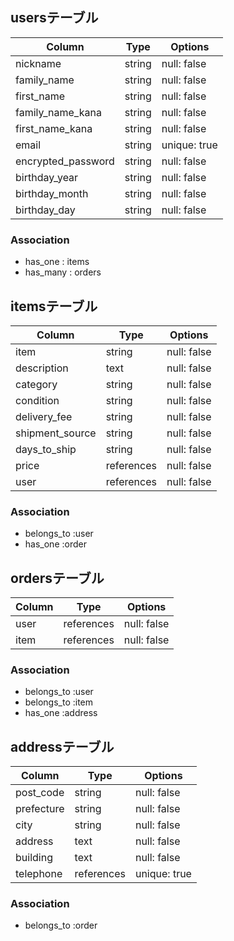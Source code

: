 ## usersテーブル

| Column              | Type       | Options      |
| ------------------- | ---------- | ------------ |
| nickname            | string     | null: false  |
| family_name         | string     | null: false  |
| first_name          | string     | null: false  |
| family_name_kana    | string     | null: false  |
| first_name_kana     | string     | null: false  |
| email               | string     | unique: true |
| encrypted_password  | string     | null: false  |
| birthday_year       | string     | null: false  |
| birthday_month      | string     | null: false  |
| birthday_day        | string     | null: false  |

### Association

- has_one : items
- has_many : orders

## itemsテーブル

| Column          | Type       | Options     |
| --------------- | ---------- | ----------- |
| item            | string     | null: false |
| description     | text       | null: false |
| category        | string     | null: false |
| condition       | string     | null: false |
| delivery_fee    | string     | null: false |
| shipment_source | string     | null: false |
| days_to_ship    | string     | null: false |
| price           | references | null: false |
| user            | references | null: false |


### Association

- belongs_to :user
- has_one :order

## ordersテーブル

| Column      | Type       | Options     |
| ----------- | ---------- | ----------- |
| user        | references | null: false |
| item        | references | null: false |

### Association

- belongs_to :user
- belongs_to :item
- has_one :address

## addressテーブル

| Column      | Type       | Options      |
| ----------- | ---------- | ------------ |
| post_code   | string     | null: false  |
| prefecture  | string     | null: false  |
| city        | string     | null: false  |
| address     | text       | null: false  |
| building    | text       | null: false  |
| telephone   | references | unique: true |

### Association

- belongs_to :order
